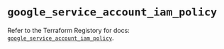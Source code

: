 # `google_service_account_iam_policy`

Refer to the Terraform Registory for docs: [`google_service_account_iam_policy`](https://registry.terraform.io/providers/hashicorp/google-beta/5.9.0/docs/resources/google_service_account_iam_policy).
